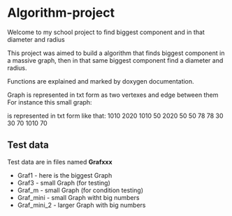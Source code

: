 # Algorithm-project
Welcome to my school project to find biggest component and in that diameter and radius

This project was aimed to build a algorithm that finds biggest component in a massive graph, then in that same biggest component find a diameter and radius.

Functions are explained and marked by doxygen documentation.

Graph is represented in txt form as two vertexes and edge between them
For instance this small graph:

is represented in txt form like that:
1010 2020
1010 50
2020 50
50 78
78 30
30 70
1010 70

## Test data
Test data are in files named **Grafxxx**
- Graf1 - here is the biggest Graph
- Graf3 - small Graph (for testing)
- Graf_m - small Graph (for condition testing)
- Graf_mini - small Graph witht big numbers
- Graf_mini_2 - larger Graph with big numbers

